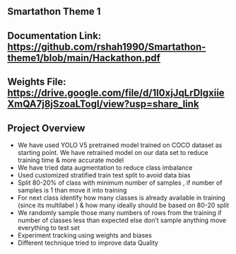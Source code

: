 ## Smartathon Theme 1

## Documentation Link: https://github.com/rshah1990/Smartathon-theme1/blob/main/Hackathon.pdf

## Weights File: https://drive.google.com/file/d/1I0xjJqLrDlgxiieXmQA7j8jSzoaLTogI/view?usp=share_link

## Project Overview 

<ul>
<li>We have used YOLO V5 pretrained model trained on COCO dataset as starting point. We have retrained model on our data set to reduce training time & more accurate model </li>
<li>We have tried data augmentation to reduce class imbalance </li>
<li>Used customized stratified train test split to avoid data bias </li>
<li>Split 80-20% of class with minimum number of samples , if number of samples is 1 than move it into training </li>
<li>For next class identify how many classes is already available in training (since its multilabel ) & how many ideally should be based on 80-20 split </li>
<li>We randomly sample those many numbers of rows from the training if number of classes less than expected else don’t sample anything move everything to test set</li>
<li>Experiment tracking using weights and biases </li>
<li>Different technique tried to improve data Quality</li>
</ul>
